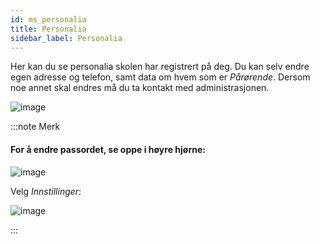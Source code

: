 ```yaml
---
id: ms_personalia
title: Personalia
sidebar_label: Personalia
---
```


Her kan du se personalia skolen har registrert på deg. Du kan selv endre egen adresse og telefon, samt data om hvem som er _Pårørende_. Dersom noe annet skal endres må du ta kontakt med administrasjonen.


![image](https://github.com/user-attachments/assets/07c93a59-320e-4ae6-8510-5831e2cdbc09)


:::note Merk
#### For å endre passordet, se oppe i høyre hjørne:

![image](https://github.com/user-attachments/assets/c72a41d3-ea2f-4011-8a11-77125bc73760)

Velg _Innstillinger_:

![image](https://github.com/user-attachments/assets/c395fed0-4a1e-48e9-94b9-cc0b2e5bb28f)

:::
